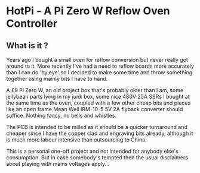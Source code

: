 # HotPi - A Pi Zero W Reflow Oven Controller

## What is it ?
Years ago I bought a small oven for reflow conversion but never really got
around to it.  More recently I've had a need to reflow boards more accurately
than I can do 'by eye' so I decided to make some time and throw something
together using mainly bits I have to hand.

A &pound;9 Pi Zero W, an old project box that's probably older than I am, some
jellybean parts lying in my junk box, some nice 480V 25A SSRs I bought at the
same time as the oven, coupled with a few other cheap bits and pieces like an
open frame Mean Well IRM-10-5 5V 2A flyback converter should suffice.  Nothing
fancy, no bells and whistles.

The PCB is intended to be milled as it should be a quicker turnaround and
cheaper since I have the copper clad and engraving bits already, although it
is much more labour intensive than outsourcing to China.

This is a personal one-off project and not intended for anybody else's
consumption.  But in case somebody's tempted then the usual disclaimers about
playing with mains voltages apply...
